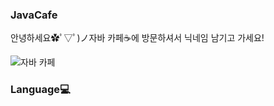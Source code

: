 ### JavaCafe
안녕하세요✿ﾟ▽ﾟ)ノ자바 카페☕에 방문하셔서 닉네임 남기고 가세요!

![자바 카페](https://user-images.githubusercontent.com/80873447/162579322-7716c8a6-e32e-47e4-9e78-61c5a5b69592.JPG)

### Language💻
